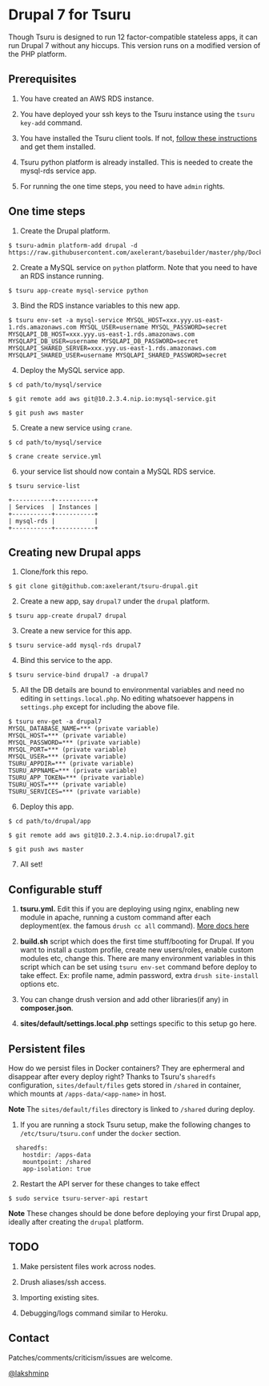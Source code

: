 # Drupal 7 for Tsuru

Though Tsuru is designed to run 12 factor-compatible stateless apps, it can run Drupal 7 without any hiccups.
This version runs on a modified version of the PHP platform.


## Prerequisites

1. You have created an AWS RDS instance.

2. You have deployed your ssh keys to the Tsuru instance using the `tsuru key-add` command.

3. You have installed the Tsuru client tools. If not, [follow these instructions](http://docs.tsuru.io/en/stable/using/install-client.html) and get them installed.

4. Tsuru python platform is already installed. This is needed to create the mysql-rds service app.

5. For running the one time steps, you need to have `admin` rights.

## One time steps

1. Create the Drupal platform.

```
$ tsuru-admin platform-add drupal -d https://raw.githubusercontent.com/axelerant/basebuilder/master/php/Dockerfile

```

2. Create a MySQL service on `python` platform. Note that you need to have an RDS instance running.

```
$ tsuru app-create mysql-service python

```

3. Bind the RDS instance variables to this new app.

```
$ tsuru env-set -a mysql-service MYSQL_HOST=xxx.yyy.us-east-1.rds.amazonaws.com MYSQL_USER=username MYSQL_PASSWORD=secret MYSQLAPI_DB_HOST=xxx.yyy.us-east-1.rds.amazonaws.com MYSQLAPI_DB_USER=username MYSQLAPI_DB_PASSWORD=secret MYSQLAPI_SHARED_SERVER=xxx.yyy.us-east-1.rds.amazonaws.com MYSQLAPI_SHARED_USER=username MYSQLAPI_SHARED_PASSWORD=secret

```

4. Deploy the MySQL service app.


```
$ cd path/to/mysql/service

$ git remote add aws git@10.2.3.4.nip.io:mysql-service.git

$ git push aws master

```

5. Create a new service using `crane`.

```
$ cd path/to/mysql/service

$ crane create service.yml

```

6. your service list should now contain a MySQL RDS service.

```
$ tsuru service-list

+-----------+-----------+
| Services  | Instances |
+-----------+-----------+
| mysql-rds |           |
+-----------+-----------+

```

## Creating new Drupal apps

1. Clone/fork this repo.

```
$ git clone git@github.com:axelerant/tsuru-drupal.git

```

2. Create a new app, say `drupal7` under the `drupal` platform.

```
$ tsuru app-create drupal7 drupal

```

3. Create a new service for this app.

```
$ tsuru service-add mysql-rds drupal7

```

4. Bind this service to the app.

```
$ tsuru service-bind drupal7 -a drupal7

```

5. All the DB details are bound to environmental variables and need no editing in `settings.local.php`. No editing whatsoever happens in `settings.php` except for including the above file.

```
$ tsuru env-get -a drupal7
MYSQL_DATABASE_NAME=*** (private variable)
MYSQL_HOST=*** (private variable)
MYSQL_PASSWORD=*** (private variable)
MYSQL_PORT=*** (private variable)
MYSQL_USER=*** (private variable)
TSURU_APPDIR=*** (private variable)
TSURU_APPNAME=*** (private variable)
TSURU_APP_TOKEN=*** (private variable)
TSURU_HOST=*** (private variable)
TSURU_SERVICES=*** (private variable)

```

6. Deploy this app.

```
$ cd path/to/drupal/app

$ git remote add aws git@10.2.3.4.nip.io:drupal7.git

$ git push aws master

```

7. All set!


## Configurable stuff

1. **tsuru.yml.** Edit this if you are deploying using nginx, enabling new module in apache, running a custom command after each deployment(ex. the famous `drush cc all` command). [More docs here](https://github.com/axelerant/basebuilder/tree/master/php)

2. **build.sh** script which does the first time stuff/booting for Drupal. If you want to install a custom profile, create new users/roles, enable custom modules etc, change this. There are many environment variables in this script which can be set using `tsuru env-set` command before deploy to take effect. Ex: profile name, admin password, extra `drush site-install` options etc.

3. You can change drush version and add other libraries(if any) in **composer.json**.

4. **sites/default/settings.local.php** settings specific to this setup go here.


## Persistent files

How do we persist files in Docker containers? They are ephermeral and disappear after every deploy right?
Thanks to Tsuru's `sharedfs` configuration, `sites/default/files` gets stored in `/shared` in container, which mounts at `/apps-data/<app-name>` in host.

**Note** The `sites/default/files` directory is linked to `/shared` during deploy.

1. If you are running a stock Tsuru setup, make the following changes to `/etc/tsuru/tsuru.conf` under the `docker` section.

```
  sharedfs:
    hostdir: /apps-data
    mountpoint: /shared
    app-isolation: true

```

2. Restart the API server for these changes to take effect

```
$ sudo service tsuru-server-api restart

```

**Note** These changes should be done before deploying your first Drupal app, ideally after creating the `drupal` platform.


## TODO

1. Make persistent files work across nodes.

2. Drush aliases/ssh access.

3. Importing existing sites.

4. Debugging/logs command similar to Heroku.

## Contact

Patches/comments/criticism/issues are welcome.

[@lakshminp](https://twitter.com/lakshminp)
